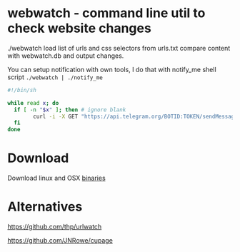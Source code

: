# webwatch - command line util to check website changes

./webwatch load list of urls and css selectors from urls.txt compare content with webwatch.db and output changes.

You can setup notification with own tools, I do that with notify_me shell script ```./webwatch | ./notify_me```
```bash
#!/bin/sh

while read x; do 
  if [ -n "$x" ]; then # ignore blank
		curl -i -X GET "https://api.telegram.org/BOTID:TOKEN/sendMessage?chat_id=CHAT_ID&text=$x"
  fi
done

```

# Download

Download linux and OSX [binaries](https://github.com/skojin/webwatch/releases)

# Alternatives
https://github.com/thp/urlwatch

https://github.com/JNRowe/cupage
